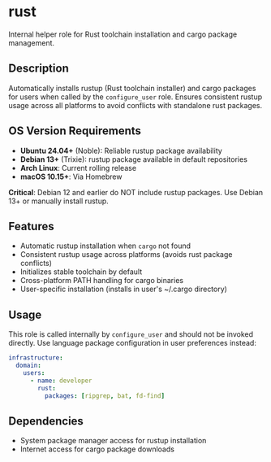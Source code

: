 # rust

Internal helper role for Rust toolchain installation and cargo package management.

## Description

Automatically installs rustup (Rust toolchain installer) and cargo packages for users when called by the `configure_user` role. Ensures consistent rustup usage across all platforms to avoid conflicts with standalone rust packages.

## OS Version Requirements

- **Ubuntu 24.04+** (Noble): Reliable rustup package availability
- **Debian 13+** (Trixie): rustup package available in default repositories
- **Arch Linux**: Current rolling release
- **macOS 10.15+**: Via Homebrew

**Critical**: Debian 12 and earlier do NOT include rustup packages. Use Debian 13+ or manually install rustup.

## Features

- Automatic rustup installation when `cargo` not found
- Consistent rustup usage across platforms (avoids rust package conflicts)
- Initializes stable toolchain by default
- Cross-platform PATH handling for cargo binaries
- User-specific installation (installs in user's ~/.cargo directory)

## Usage

This role is called internally by `configure_user` and should not be invoked directly. Use language package configuration in user preferences instead:

```yaml
infrastructure:
  domain:
    users:
      - name: developer
        rust:
          packages: [ripgrep, bat, fd-find]
```

## Dependencies

- System package manager access for rustup installation
- Internet access for cargo package downloads
